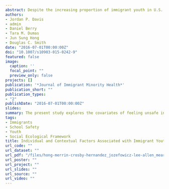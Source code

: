 ```yaml
---
abstract: Despite the increasing proportion of immigrant youth in U.S. school districts, no studies have investigated their perceptions of their school. This study examines factors associated with perceptions of school safety among immigrant youth within individual, family, peer, and school contexts. Data were drawn from Wave II of the Children of Immigrants Longitudinal Study (N = 4288) and hierarchical logistic regression analyses were conducted. African–Americans, females, and youth with limited English proficiency were more likely to perceive their school as unsafe. Youth who reported that family cohesion was important and those who had close friends perceived their school as safe. Also, those who experienced illegal activities in school reported feeling unsafe. Assessment and intervention in schools needs to consider individual and contextual factors associated with perceptions of school safety. Additional research is needed to examine individual and contextual factors related to immigrant youths’ perceptions of school.
authors:
- Jordan P. Davis
- admin
- Daniel Berry
- Tara M. Dumas
- Jun Sung Hong
- Douglas C. Smith
date: "2016-07-01T00:00:00Z"
doi: "10.1007/s10903-015-0242-9"
featured: false
image:
  caption: ''
  focal_point: ""
  preview_only: false
projects: []
publication: '*Journal of Immigrant Minority Health*'
publication_short: ""
publication_types:
- "2"
publishDate: "2016-07-01T00:00:00Z"
slides:
summary: The present study explores the covariates of feeling unsafe in school among immigrant youth within individual, family, friend, and school contexts.
tags:
- Immigrants
- School Safety
- Youth
- Social Ecological Framework
title: Individual and Contextual Factors Associated with Immigrant Youth Feeling Unsafe in School - A Social-Ecological Analysis
url_code: ""
url_dataset: ""
url_pdf: "/files/hong-merrin-crosby-hernandez_jozefowicz-lee-allen_meares-2016.pdf"
url_poster: ""
url_project: ""
url_slides: ""
url_source: ""
url_video: ""
---
```


